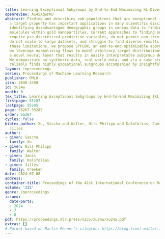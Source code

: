 ```yaml
---
title: Learning Exceptional Subgroups by End-to-End Maximizing KL-Divergence
openreview: AG45XqwPKU
abstract: Finding and describing sub-populations that are exceptional in terms of
  a target property has important applications in many scientific disciplines, from
  identifying disadvantaged demographic groups in census data to finding conductive
  molecules within gold nanoparticles. Current approaches to finding such subgroups
  require pre-discretized predictive variables, do not permit non-trivial target distributions,
  do not scale to large datasets, and struggle to find diverse results. To address
  these limitations, we propose SYFLOW, an end-to-end optimizable approach in which
  we leverage normalizing flows to model arbitrary target distributions and introduce
  a novel neural layer that results in easily interpretable subgroup descriptions.
  We demonstrate on synthetic data, real-world data, and via a case study, that SYFLOW
  reliably finds highly exceptional subgroups accompanied by insightful descriptions.
layout: inproceedings
series: Proceedings of Machine Learning Research
publisher: PMLR
issn: 2640-3498
id: xu24w
month: 0
tex_title: Learning Exceptional Subgroups by End-to-End Maximizing {KL}-Divergence
firstpage: 55267
lastpage: 55285
page: 55267-55285
order: 55267
cycles: false
bibtex_author: Xu, Sascha and Walter, Nils Philipp and Kalofolias, Janis and Vreeken,
  Jilles
author:
- given: Sascha
  family: Xu
- given: Nils Philipp
  family: Walter
- given: Janis
  family: Kalofolias
- given: Jilles
  family: Vreeken
date: 2024-07-08
address:
container-title: Proceedings of the 41st International Conference on Machine Learning
volume: '235'
genre: inproceedings
issued:
  date-parts:
  - 2024
  - 7
  - 8
pdf: https://proceedings.mlr.press/v235/xu24w/xu24w.pdf
extras: []
# Format based on Martin Fenner's citeproc: https://blog.front-matter.io/posts/citeproc-yaml-for-bibliographies/
---
```

